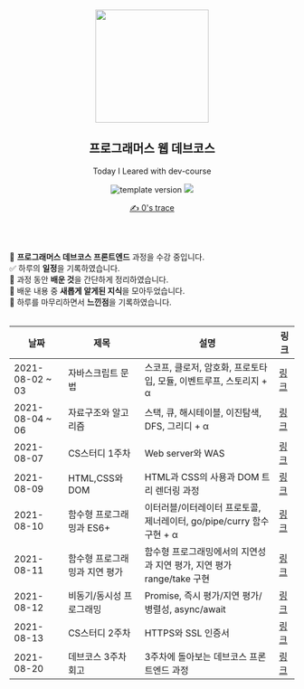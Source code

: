 <br/>
<p align="middle" >
  <img width="200px;" src="./src/images/prgms-logo.png"/>
</p>
<h2 align="middle">프로그래머스 웹 데브코스</h2>
<p align="middle">Today I Leared with dev-course</p>
<p align="middle">
  <img src="https://img.shields.io/badge/version-1.0.0-blue?style=flat-square" alt="template version"/>
  <img src="https://img.shields.io/badge/language-md-md.svg?style=flat-square"/>
</p>


<p align="middle">
  <a href="https://velog.io/@young18/series/%ED%94%84%EB%A1%9C%EA%B7%B8%EB%9E%98%EB%A8%B8%EC%8A%A4-%EB%8D%B0%EB%B8%8C%EC%BD%94%EC%8A%A4-FE-%EA%B3%BC%EC%A0%95">✍ 0's trace</a> 
</p>

<br/>
<br/>

👋 **프로그래머스 데브코스 프론트엔드** 과정을 수강 중입니다. <br>
✅ 하루의 **일정**을 기록하였습니다. <br>
📑 과정 동안 **배운 것**을 간단하게 정리하였습니다. <br>
🐣 배운 내용 중 **새롭게 알게된 지식**을 모아두었습니다. <br>
👀 하루를 마무리하면서 **느낀점**을 기록하였습니다. <br>
<br/>

| 날짜 | 제목 | 설명 | 링크 |
| ---- | ----- | ----------------- | -------- |
| 2021-08-02 ~ 03 | 자바스크립트 문법 | 스코프, 클로저, 암호화, 프로토타입, 모듈, 이벤트루프, 스토리지 + α | [링크](https://velog.io/@young18/TIL-%EC%9E%90%EB%B0%94%EC%8A%A4%ED%81%AC%EB%A6%BD%ED%8A%B8-%EA%B8%B0%EC%B4%88-1ojdrte6) |
| 2021-08-04 ~ 06 | 자료구조와 알고리즘 | 스택, 큐, 해시테이블, 이진탐색, DFS, 그리디 + α  | [링크](https://velog.io/@young18/TIL-%EC%9E%90%EB%A3%8C%EA%B5%AC%EC%A1%B0%EC%99%80-%EC%95%8C%EA%B3%A0%EB%A6%AC%EC%A6%98-by-JS-4i6x1bxi) |
| 2021-08-07 | CS스터디 1주차 | Web server와 WAS | [링크](https://velog.io/@young18/%EB%8D%B0%EB%B8%8C%EC%BD%94%EC%8A%A4-CS%EC%8A%A4%ED%84%B0%EB%94%94-1%EC%A3%BC%EC%B0%A8-%ED%9B%84%EA%B8%B0-ox6qtott) |
| 2021-08-09 | HTML,CSS와 DOM | HTML과 CSS의 사용과 DOM 트리 렌더링 과정 | [링크](https://velog.io/@young18/TIL-HTMLCSS%EC%99%80-DOM) |
| 2021-08-10 | 함수형 프로그래밍과 ES6+ | 이터러블/이터레이터 프로토콜, 제너레이터, go/pipe/curry 함수 구현 + α | [링크](https://velog.io/@young18/TIL-%ED%95%A8%EC%88%98%ED%98%95-%ED%94%84%EB%A1%9C%EA%B7%B8%EB%9E%98%EB%B0%8D%EA%B3%BC-ES6) |
| 2021-08-11 | 함수형 프로그래밍과 지연 평가 | 함수형 프로그래밍에서의 지연성과 지연 평가, 지연 평가 range/take 구현 | [링크](https://velog.io/@young18/TIL-%ED%95%A8%EC%88%98%ED%98%95-%ED%94%84%EB%A1%9C%EA%B7%B8%EB%9E%98%EB%B0%8D%EA%B3%BC-%EC%A7%80%EC%97%B0-%ED%8F%89%EA%B0%80) |
| 2021-08-12 | 비동기/동시성 프로그래밍 | Promise, 즉시 평가/지연 평가/병렬성, async/await | [링크](https://velog.io/@young18/TIL-%EB%B9%84%EB%8F%99%EA%B8%B0%EB%8F%99%EC%8B%9C%EC%84%B1-%ED%94%84%EB%A1%9C%EA%B7%B8%EB%9E%98%EB%B0%8D-bk9l5hms) |
| 2021-08-13 | CS스터디 2주차 | HTTPS와 SSL 인증서 | [링크](https://velog.io/@young18/%EB%8D%B0%EB%B8%8C%EC%BD%94%EC%8A%A4-CS-%EC%8A%A4%ED%84%B0%EB%94%94-2%EC%A3%BC%EC%B0%A8-%ED%9B%84%EA%B8%B0) |
| 2021-08-20 | 데브코스 3주차 회고 | 3주차에 돌아보는 데브코스 프론트엔드 과정 | [링크](https://velog.io/@young18/%EB%8D%B0%EB%B8%8C%EC%BD%94%EC%8A%A4-3%EC%A3%BC%EC%B0%A8-%ED%9A%8C%EA%B3%A0) |
